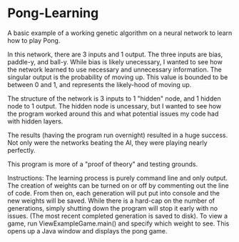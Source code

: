 # Pong-Learning
A basic example of a working genetic algorithm on a neural network to learn how to play Pong.

In this network, there are 3 inputs and 1 output. The three inputs are bias, paddle-y, and ball-y. 
While bias is likely unecessary, I wanted to see how the network learned to use necessary and unnecessary information.
The singular output is the probability of moving up. This value is bounded to be between 0 and 1, and represents the likely-hood of moving up.

The structure of the network is 3 inputs to 1 "hidden" node, and 1 hidden node to 1 output. 
The hidden node is uncessary, but I wanted to see how the program worked around this and what potential issues my code had with hidden layers.

The results (having the program run overnight) resulted in a huge success. Not only were the networks beating the AI, they were playing nearly perfectly.

This program is more of a "proof of theory" and testing grounds.

Instructions:
The learning process is purely command line and only output.
The creation of weights can be turned on or off by commenting out the line of code.
From then on, each generation will put put into console and the new weights will be saved.
While there is a hard-cap on the number of generations, simply shutting down the program will stop it early with no issues. (The most recent completed generation is saved to disk).
To view a game, run ViewExampleGame.main() and specify which weight to see. This opens up a Java window and displays the pong game.
